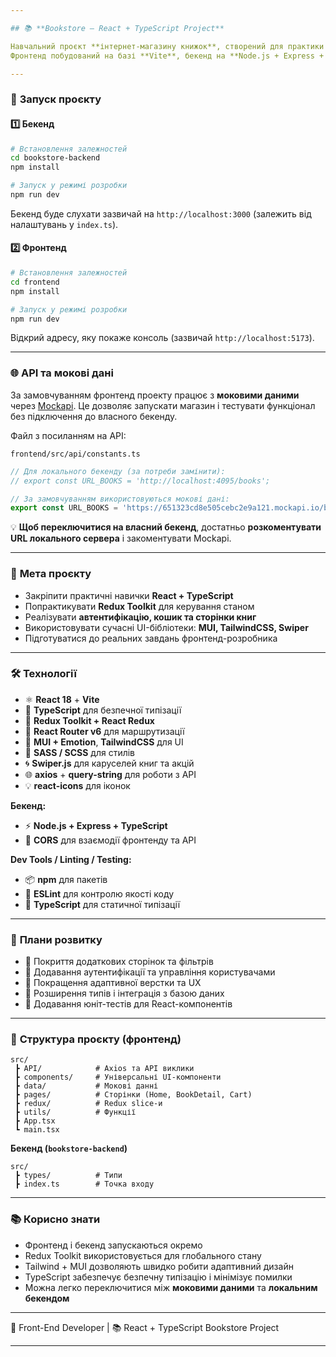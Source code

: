 ```yaml
---

## 📚 **Bookstore — React + TypeScript Project**

Навчальний проєкт **інтернет-магазину книжок**, створений для практики сучасних технологій **React** та **TypeScript**.
Фронтенд побудований на базі **Vite**, бекенд на **Node.js + Express + TypeScript**.

---
```


### 🚀 **Запуск проєкту**

#### 1️⃣ Бекенд

```bash
# Встановлення залежностей
cd bookstore-backend
npm install

# Запуск у режимі розробки
npm run dev
```

Бекенд буде слухати зазвичай на `http://localhost:3000` (залежить від налаштувань у `index.ts`).

#### 2️⃣ Фронтенд

```bash
# Встановлення залежностей
cd frontend
npm install

# Запуск у режимі розробки
npm run dev
```

Відкрий адресу, яку покаже консоль (зазвичай `http://localhost:5173`).

---

### 🌐 **API та мокові дані**

За замовчуванням фронтенд проекту працює з **моковими даними** через [Mockapi](https://mockapi.io).
Це дозволяє запускати магазин і тестувати функціонал без підключення до власного бекенду.

Файл з посиланням на API:

```
frontend/src/api/constants.ts
```

```ts
// Для локального бекенду (за потреби замінити):
// export const URL_BOOKS = 'http://localhost:4095/books';

// За замовчуванням використовуються мокові дані:
export const URL_BOOKS = 'https://651323cd8e505cebc2e9a121.mockapi.io/books';
```

💡 **Щоб переключитися на власний бекенд**, достатньо **розкоментувати URL локального сервера** і закоментувати Mockapi.

---

### 🧠 **Мета проєкту**

* Закріпити практичні навички **React + TypeScript**
* Попрактикувати **Redux Toolkit** для керування станом
* Реалізувати **автентифікацію, кошик та сторінки книг**
* Використовувати сучасні UI-бібліотеки: **MUI, TailwindCSS, Swiper**
* Підготуватися до реальних завдань фронтенд-розробника

---

### 🛠️ **Технології**

* ⚛️ **React 18** + **Vite**
* 🧩 **TypeScript** для безпечної типізації
* 🔁 **Redux Toolkit + React Redux**
* 🧭 **React Router v6** для маршрутизації
* 🎨 **MUI + Emotion**, **TailwindCSS** для UI
* 💅 **SASS / SCSS** для стилів
* 🌀 **Swiper.js** для каруселей книг та акцій
* 🌐 **axios** + **query-string** для роботи з API
* 💡 **react-icons** для іконок

**Бекенд:**

* ⚡ **Node.js + Express + TypeScript**
* 🔐 **CORS** для взаємодії фронтенду та API

**Dev Tools / Linting / Testing:**

* 📦 **npm** для пакетів
* 🧹 **ESLint** для контролю якості коду
* 📐 **TypeScript** для статичної типізації

---

### 🧰 **Плани розвитку**

* 🔹 Покриття додаткових сторінок та фільтрів
* 🔹 Додавання аутентифікації та управління користувачами
* 🔹 Покращення адаптивної верстки та UX
* 🔹 Розширення типів і інтеграція з базою даних
* 🔹 Додавання юніт-тестів для React-компонентів

---

### 📂 **Структура проєкту (фронтенд)**

```
src/
 ┣ API/            # Axios та API виклики
 ┣ components/     # Універсальні UI-компоненти
 ┣ data/           # Мокові данні
 ┣ pages/          # Сторінки (Home, BookDetail, Cart)
 ┣ redux/          # Redux slice-и
 ┣ utils/          # Функції
 ┣ App.tsx
 ┗ main.tsx
```

**Бекенд (`bookstore-backend`)**

```
src/
 ┣ types/          # Типи
 ┣ index.ts        # Точка входу
```

---

### 📚 **Корисно знати**

* Фронтенд і бекенд запускаються окремо
* Redux Toolkit використовується для глобального стану
* Tailwind + MUI дозволяють швидко робити адаптивний дизайн
* TypeScript забезпечує безпечну типізацію і мінімізує помилки
* Можна легко переключитися між **моковими даними** та **локальним бекендом**

---

💼 Front-End Developer | 📚 React + TypeScript Bookstore Project

---
